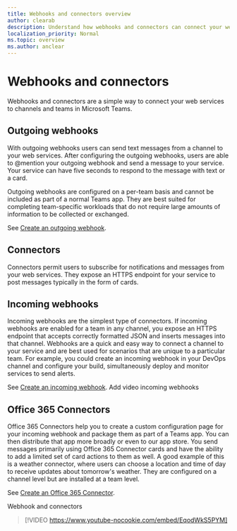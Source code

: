 ```yaml
---
title: Webhooks and connectors overview
author: clearab
description: Understand how webhooks and connectors can connect your web services to the Teams client.
localization_priority: Normal
ms.topic: overview
ms.author: anclear
---
```

# Webhooks and connectors

Webhooks and connectors are a simple way to connect your web services to channels and teams in Microsoft Teams.

## Outgoing webhooks

With outgoing webhooks users can send text messages from a channel to your web services. After configuring the outgoing webhooks, users are able to @mention your outgoing webhook and send a message to your service. Your service can have five seconds to respond to the message with text or a card.

Outgoing webhooks are configured on a per-team basis and cannot be included as part of a normal Teams app. They are best suited for completing team-specific workloads that do not require large amounts of information to be collected or exchanged.

See [Create an outgoing webhook](~/webhooks-and-connectors/how-to/add-outgoing-webhook.md).

## Connectors

Connectors permit users to subscribe for notifications and messages from your web services. They expose an HTTPS endpoint for your service to post messages typically in the form of cards.

## Incoming webhooks

Incoming webhooks are the simplest type of connectors. If incoming webhooks are enabled for a team in any channel, you expose an HTTPS endpoint that accepts correctly formatted JSON and inserts messages into that channel. Webhooks are a quick and easy way to connect a channel to your service and are best used for scenarios that are unique to a particular team. For example, you could create an incoming webhook in your DevOps channel and configure your build, simultaneously deploy and monitor services to send alerts.

See [Create an incoming webhook](~/webhooks-and-connectors/how-to/add-incoming-webhook.md). Add video incoming webhooks

## Office 365 Connectors

Office 365 Connectors help you to create a custom configuration page for your incoming webhook and package them as part of a Teams app. You can then distribute that app more broadly or even to our app store. You send messages primarily using Office 365 Connector cards and have the ability to add a limited set of card actions to them as well. A good example of this is a weather connector, where users can choose a location and time of day to receive updates about tomorrow's weather. They are configured on a channel level but are installed at a team level.

See [Create an Office 365 Connector](~/webhooks-and-connectors/how-to/connectors-creating.md).

Webhook and connectors
> [!VIDEO https://www.youtube-nocookie.com/embed/EqodWkS5PYM]